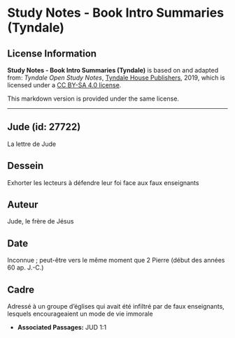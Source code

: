 # Study Notes - Book Intro Summaries (Tyndale)

## License Information

**Study Notes - Book Intro Summaries (Tyndale)** is based on and adapted from: _Tyndale Open Study Notes_, [Tyndale House Publishers](https://tyndaleopenresources.com/), 2019, which is licensed under a [CC BY-SA 4.0 license](https://creativecommons.org/licenses/by-sa/4.0/legalcode.en).

This markdown version is provided under the same license.



--------------------------------

## Jude (id: 27722)

La lettre de Jude

Dessein
-------

Exhorter les lecteurs à défendre leur foi face aux faux enseignants

Auteur
------

Jude, le frère de Jésus

Date
----

Inconnue ; peut\-être vers le même moment que 2 Pierre (début des années 60 ap. J.\-C.)

Cadre
-----

Adressé à un groupe d’églises qui avait été infiltré par de faux enseignants, lesquels encourageaient un mode de vie immorale

* **Associated Passages:** JUD 1:1

